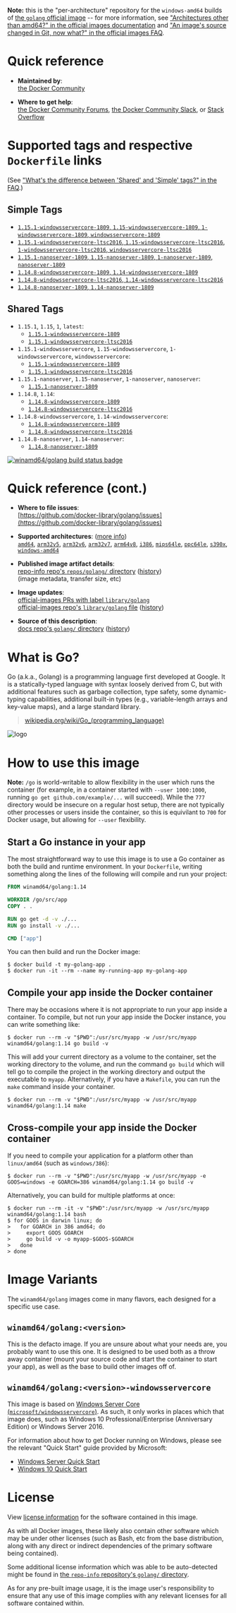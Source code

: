 <!--

********************************************************************************

WARNING:

    DO NOT EDIT "golang/README.md"

    IT IS AUTO-GENERATED

    (from the other files in "golang/" combined with a set of templates)

********************************************************************************

-->

**Note:** this is the "per-architecture" repository for the `windows-amd64` builds of [the `golang` official image](https://hub.docker.com/_/golang) -- for more information, see ["Architectures other than amd64?" in the official images documentation](https://github.com/docker-library/official-images#architectures-other-than-amd64) and ["An image's source changed in Git, now what?" in the official images FAQ](https://github.com/docker-library/faq#an-images-source-changed-in-git-now-what).

# Quick reference

-	**Maintained by**:  
	[the Docker Community](https://github.com/docker-library/golang)

-	**Where to get help**:  
	[the Docker Community Forums](https://forums.docker.com/), [the Docker Community Slack](https://dockr.ly/slack), or [Stack Overflow](https://stackoverflow.com/search?tab=newest&q=docker)

# Supported tags and respective `Dockerfile` links

(See ["What's the difference between 'Shared' and 'Simple' tags?" in the FAQ](https://github.com/docker-library/faq#whats-the-difference-between-shared-and-simple-tags).)

## Simple Tags

-	[`1.15.1-windowsservercore-1809`, `1.15-windowsservercore-1809`, `1-windowsservercore-1809`, `windowsservercore-1809`](https://github.com/docker-library/golang/blob/27e355e6f1d992c6d274d6023d904ee32526eb4d/1.15/windows/windowsservercore-1809/Dockerfile)
-	[`1.15.1-windowsservercore-ltsc2016`, `1.15-windowsservercore-ltsc2016`, `1-windowsservercore-ltsc2016`, `windowsservercore-ltsc2016`](https://github.com/docker-library/golang/blob/27e355e6f1d992c6d274d6023d904ee32526eb4d/1.15/windows/windowsservercore-ltsc2016/Dockerfile)
-	[`1.15.1-nanoserver-1809`, `1.15-nanoserver-1809`, `1-nanoserver-1809`, `nanoserver-1809`](https://github.com/docker-library/golang/blob/27e355e6f1d992c6d274d6023d904ee32526eb4d/1.15/windows/nanoserver-1809/Dockerfile)
-	[`1.14.8-windowsservercore-1809`, `1.14-windowsservercore-1809`](https://github.com/docker-library/golang/blob/85066273efa66513af9874c2fc3860f0546e76a2/1.14/windows/windowsservercore-1809/Dockerfile)
-	[`1.14.8-windowsservercore-ltsc2016`, `1.14-windowsservercore-ltsc2016`](https://github.com/docker-library/golang/blob/85066273efa66513af9874c2fc3860f0546e76a2/1.14/windows/windowsservercore-ltsc2016/Dockerfile)
-	[`1.14.8-nanoserver-1809`, `1.14-nanoserver-1809`](https://github.com/docker-library/golang/blob/85066273efa66513af9874c2fc3860f0546e76a2/1.14/windows/nanoserver-1809/Dockerfile)

## Shared Tags

-	`1.15.1`, `1.15`, `1`, `latest`:
	-	[`1.15.1-windowsservercore-1809`](https://github.com/docker-library/golang/blob/27e355e6f1d992c6d274d6023d904ee32526eb4d/1.15/windows/windowsservercore-1809/Dockerfile)
	-	[`1.15.1-windowsservercore-ltsc2016`](https://github.com/docker-library/golang/blob/27e355e6f1d992c6d274d6023d904ee32526eb4d/1.15/windows/windowsservercore-ltsc2016/Dockerfile)
-	`1.15.1-windowsservercore`, `1.15-windowsservercore`, `1-windowsservercore`, `windowsservercore`:
	-	[`1.15.1-windowsservercore-1809`](https://github.com/docker-library/golang/blob/27e355e6f1d992c6d274d6023d904ee32526eb4d/1.15/windows/windowsservercore-1809/Dockerfile)
	-	[`1.15.1-windowsservercore-ltsc2016`](https://github.com/docker-library/golang/blob/27e355e6f1d992c6d274d6023d904ee32526eb4d/1.15/windows/windowsservercore-ltsc2016/Dockerfile)
-	`1.15.1-nanoserver`, `1.15-nanoserver`, `1-nanoserver`, `nanoserver`:
	-	[`1.15.1-nanoserver-1809`](https://github.com/docker-library/golang/blob/27e355e6f1d992c6d274d6023d904ee32526eb4d/1.15/windows/nanoserver-1809/Dockerfile)
-	`1.14.8`, `1.14`:
	-	[`1.14.8-windowsservercore-1809`](https://github.com/docker-library/golang/blob/85066273efa66513af9874c2fc3860f0546e76a2/1.14/windows/windowsservercore-1809/Dockerfile)
	-	[`1.14.8-windowsservercore-ltsc2016`](https://github.com/docker-library/golang/blob/85066273efa66513af9874c2fc3860f0546e76a2/1.14/windows/windowsservercore-ltsc2016/Dockerfile)
-	`1.14.8-windowsservercore`, `1.14-windowsservercore`:
	-	[`1.14.8-windowsservercore-1809`](https://github.com/docker-library/golang/blob/85066273efa66513af9874c2fc3860f0546e76a2/1.14/windows/windowsservercore-1809/Dockerfile)
	-	[`1.14.8-windowsservercore-ltsc2016`](https://github.com/docker-library/golang/blob/85066273efa66513af9874c2fc3860f0546e76a2/1.14/windows/windowsservercore-ltsc2016/Dockerfile)
-	`1.14.8-nanoserver`, `1.14-nanoserver`:
	-	[`1.14.8-nanoserver-1809`](https://github.com/docker-library/golang/blob/85066273efa66513af9874c2fc3860f0546e76a2/1.14/windows/nanoserver-1809/Dockerfile)

[![winamd64/golang build status badge](https://img.shields.io/jenkins/s/https/doi-janky.infosiftr.net/job/multiarch/job/windows-amd64/job/golang.svg?label=winamd64/golang%20%20build%20job)](https://doi-janky.infosiftr.net/job/multiarch/job/windows-amd64/job/golang/)

# Quick reference (cont.)

-	**Where to file issues**:  
	[https://github.com/docker-library/golang/issues](https://github.com/docker-library/golang/issues)

-	**Supported architectures**: ([more info](https://github.com/docker-library/official-images#architectures-other-than-amd64))  
	[`amd64`](https://hub.docker.com/r/amd64/golang/), [`arm32v5`](https://hub.docker.com/r/arm32v5/golang/), [`arm32v6`](https://hub.docker.com/r/arm32v6/golang/), [`arm32v7`](https://hub.docker.com/r/arm32v7/golang/), [`arm64v8`](https://hub.docker.com/r/arm64v8/golang/), [`i386`](https://hub.docker.com/r/i386/golang/), [`mips64le`](https://hub.docker.com/r/mips64le/golang/), [`ppc64le`](https://hub.docker.com/r/ppc64le/golang/), [`s390x`](https://hub.docker.com/r/s390x/golang/), [`windows-amd64`](https://hub.docker.com/r/winamd64/golang/)

-	**Published image artifact details**:  
	[repo-info repo's `repos/golang/` directory](https://github.com/docker-library/repo-info/blob/master/repos/golang) ([history](https://github.com/docker-library/repo-info/commits/master/repos/golang))  
	(image metadata, transfer size, etc)

-	**Image updates**:  
	[official-images PRs with label `library/golang`](https://github.com/docker-library/official-images/pulls?q=label%3Alibrary%2Fgolang)  
	[official-images repo's `library/golang` file](https://github.com/docker-library/official-images/blob/master/library/golang) ([history](https://github.com/docker-library/official-images/commits/master/library/golang))

-	**Source of this description**:  
	[docs repo's `golang/` directory](https://github.com/docker-library/docs/tree/master/golang) ([history](https://github.com/docker-library/docs/commits/master/golang))

# What is Go?

Go (a.k.a., Golang) is a programming language first developed at Google. It is a statically-typed language with syntax loosely derived from C, but with additional features such as garbage collection, type safety, some dynamic-typing capabilities, additional built-in types (e.g., variable-length arrays and key-value maps), and a large standard library.

> [wikipedia.org/wiki/Go_(programming_language)](http://en.wikipedia.org/wiki/Go_%28programming_language%29)

![logo](https://raw.githubusercontent.com/docker-library/docs/01c12653951b2fe592c1f93a13b4e289ada0e3a1/golang/logo.png)

# How to use this image

**Note:** `/go` is world-writable to allow flexibility in the user which runs the container (for example, in a container started with `--user 1000:1000`, running `go get github.com/example/...` will succeed). While the `777` directory would be insecure on a regular host setup, there are not typically other processes or users inside the container, so this is equivilant to `700` for Docker usage, but allowing for `--user` flexibility.

## Start a Go instance in your app

The most straightforward way to use this image is to use a Go container as both the build and runtime environment. In your `Dockerfile`, writing something along the lines of the following will compile and run your project:

```dockerfile
FROM winamd64/golang:1.14

WORKDIR /go/src/app
COPY . .

RUN go get -d -v ./...
RUN go install -v ./...

CMD ["app"]
```

You can then build and run the Docker image:

```console
$ docker build -t my-golang-app .
$ docker run -it --rm --name my-running-app my-golang-app
```

## Compile your app inside the Docker container

There may be occasions where it is not appropriate to run your app inside a container. To compile, but not run your app inside the Docker instance, you can write something like:

```console
$ docker run --rm -v "$PWD":/usr/src/myapp -w /usr/src/myapp winamd64/golang:1.14 go build -v
```

This will add your current directory as a volume to the container, set the working directory to the volume, and run the command `go build` which will tell go to compile the project in the working directory and output the executable to `myapp`. Alternatively, if you have a `Makefile`, you can run the `make` command inside your container.

```console
$ docker run --rm -v "$PWD":/usr/src/myapp -w /usr/src/myapp winamd64/golang:1.14 make
```

## Cross-compile your app inside the Docker container

If you need to compile your application for a platform other than `linux/amd64` (such as `windows/386`):

```console
$ docker run --rm -v "$PWD":/usr/src/myapp -w /usr/src/myapp -e GOOS=windows -e GOARCH=386 winamd64/golang:1.14 go build -v
```

Alternatively, you can build for multiple platforms at once:

```console
$ docker run --rm -it -v "$PWD":/usr/src/myapp -w /usr/src/myapp winamd64/golang:1.14 bash
$ for GOOS in darwin linux; do
>   for GOARCH in 386 amd64; do
>     export GOOS GOARCH
>     go build -v -o myapp-$GOOS-$GOARCH
>   done
> done
```

# Image Variants

The `winamd64/golang` images come in many flavors, each designed for a specific use case.

## `winamd64/golang:<version>`

This is the defacto image. If you are unsure about what your needs are, you probably want to use this one. It is designed to be used both as a throw away container (mount your source code and start the container to start your app), as well as the base to build other images off of.

## `winamd64/golang:<version>-windowsservercore`

This image is based on [Windows Server Core (`microsoft/windowsservercore`)](https://hub.docker.com/r/microsoft/windowsservercore/). As such, it only works in places which that image does, such as Windows 10 Professional/Enterprise (Anniversary Edition) or Windows Server 2016.

For information about how to get Docker running on Windows, please see the relevant "Quick Start" guide provided by Microsoft:

-	[Windows Server Quick Start](https://msdn.microsoft.com/en-us/virtualization/windowscontainers/quick_start/quick_start_windows_server)
-	[Windows 10 Quick Start](https://msdn.microsoft.com/en-us/virtualization/windowscontainers/quick_start/quick_start_windows_10)

# License

View [license information](http://golang.org/LICENSE) for the software contained in this image.

As with all Docker images, these likely also contain other software which may be under other licenses (such as Bash, etc from the base distribution, along with any direct or indirect dependencies of the primary software being contained).

Some additional license information which was able to be auto-detected might be found in [the `repo-info` repository's `golang/` directory](https://github.com/docker-library/repo-info/tree/master/repos/golang).

As for any pre-built image usage, it is the image user's responsibility to ensure that any use of this image complies with any relevant licenses for all software contained within.

